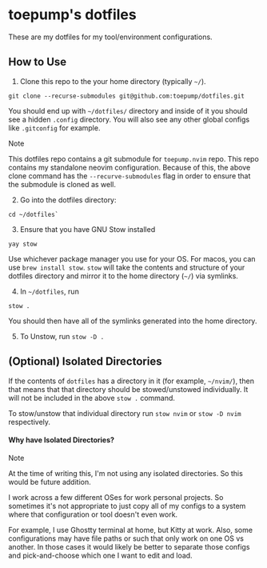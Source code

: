 # toepump's dotfiles

These are my dotfiles for my tool/environment configurations.

## How to Use

1. Clone this repo to the your home directory (typically `~/`).

```
git clone --recurse-submodules git@github.com:toepump/dotfiles.git
```

You should end up with `~/dotfiles/` directory and inside of it you should see a hidden `.config` directory. 
You will also see any other global configs like `.gitconfig` for example.

> [!NOTE] 
> This dotfiles repo contains a git submodule for `toepump.nvim` repo. This repo contains my standalone neovim configuration.
> Because of this, the above clone command has the `--recurve-submodules` flag in order to ensure that the submodule is cloned as well.

2. Go into the dotfiles directory: 

```
cd ~/dotfiles`
```

3. Ensure that you have GNU Stow installed 

```
yay stow
```

Use whichever package manager you use for your OS. For macos, you can use `brew install stow`.
`stow` will take the contents and structure of your dotfiles directory and mirror it to the home directory (`~/`) via symlinks.

4. In `~/dotfiles`, run 

```
stow .
```

You should then have all of the symlinks generated into the home directory.

5. To Unstow, run `stow -D .`


## (Optional) Isolated Directories

If the contents of `dotfiles` has a directory in it (for example, `~/nvim/`), then that means that that directory should be stowed/unstowed individually.
It will not be included in the above `stow .` command.

To stow/unstow that individual directory run `stow nvim` or `stow -D nvim` respectively.

#### Why have Isolated Directories?

> [!NOTE]
> At the time of writing this, I'm not using any isolated directories. So this would be future addition.

I work across a few different OSes for work personal projects. So sometimes it's not appropriate to just copy all of my configs to a system where that configuration or tool doesn't even work.

For example, I use Ghostty terminal at home, but Kitty at work.
Also, some configurations may have file paths or such that only work on one OS vs another.
In those cases it would likely be better to separate those configs and pick-and-choose which one I want to edit and load.
